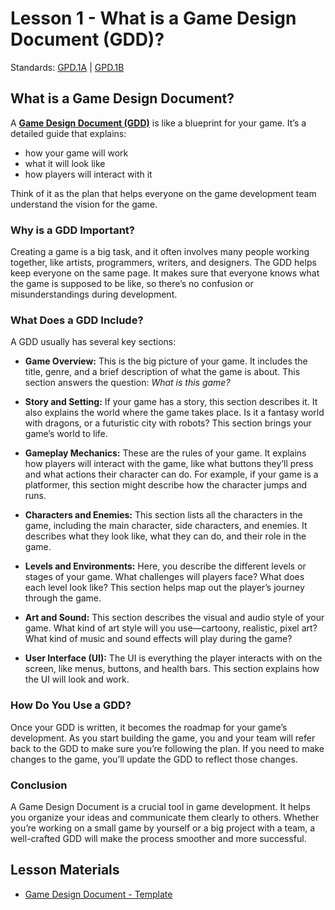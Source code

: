 # Lesson 1 - What is a Game Design Document (GDD)?

Standards: [GPD.1A](~GPD1A) | [GPD.1B](~GPD1B)

## What is a Game Design Document?

A [**Game Design Document (GDD)**](../terms/gdd.md) is like a blueprint for your game. It’s a detailed guide that explains:

- how your game will work
- what it will look like
- how players will interact with it

Think of it as the plan that helps everyone on the game development team understand the vision for the game.

### Why is a GDD Important?

Creating a game is a big task, and it often involves many people working together, like artists, programmers, writers, and designers. The GDD helps keep everyone on the same page. It makes sure that everyone knows what the game is supposed to be like, so there’s no confusion or misunderstandings during development.

### What Does a GDD Include?

A GDD usually has several key sections:

- **Game Overview:** This is the big picture of your game. It includes the title, genre, and a brief description of what the game is about. This section answers the question: _What is this game?_

- **Story and Setting:** If your game has a story, this section describes it. It also explains the world where the game takes place. Is it a fantasy world with dragons, or a futuristic city with robots? This section brings your game’s world to life.

- **Gameplay Mechanics:** These are the rules of your game. It explains how players will interact with the game, like what buttons they’ll press and what actions their character can do. For example, if your game is a platformer, this section might describe how the character jumps and runs.

- **Characters and Enemies:** This section lists all the characters in the game, including the main character, side characters, and enemies. It describes what they look like, what they can do, and their role in the game.

- **Levels and Environments:** Here, you describe the different levels or stages of your game. What challenges will players face? What does each level look like? This section helps map out the player’s journey through the game.

- **Art and Sound:** This section describes the visual and audio style of your game. What kind of art style will you use—cartoony, realistic, pixel art? What kind of music and sound effects will play during the game?

- **User Interface (UI):** The UI is everything the player interacts with on the screen, like menus, buttons, and health bars. This section explains how the UI will look and work.

### How Do You Use a GDD?

Once your GDD is written, it becomes the roadmap for your game’s development. As you start building the game, you and your team will refer back to the GDD to make sure you’re following the plan. If you need to make changes to the game, you’ll update the GDD to reflect those changes.

### Conclusion

A Game Design Document is a crucial tool in game development. It helps you organize your ideas and communicate them clearly to others. Whether you’re working on a small game by yourself or a big project with a team, a well-crafted GDD will make the process smoother and more successful.

## Lesson Materials

- [Game Design Document - Template](https://docs.google.com/document/d/1NJ1iOYuVm7UujB_VYXUsp9MOP_gdvQ7ewzlHeBll6lI/edit?usp=sharing)
